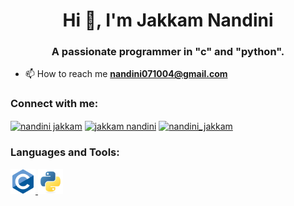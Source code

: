 <h1 align="center">Hi 👋, I'm Jakkam Nandini</h1>
<h3 align="center">A passionate programmer in "c" and "python".</h3>

- 📫 How to reach me **nandini071004@gmail.com**

<h3 align="left">Connect with me:</h3>
<p align="left">
<a href="https://linkedin.com/in/nandini jakkam" target="blank"><img align="center" src="https://raw.githubusercontent.com/rahuldkjain/github-profile-readme-generator/master/src/images/icons/Social/linked-in-alt.svg" alt="nandini jakkam" height="30" width="40" /></a>
<a href="https://www.hackerrank.com/jakkam nandini" target="blank"><img align="center" src="https://raw.githubusercontent.com/rahuldkjain/github-profile-readme-generator/master/src/images/icons/Social/hackerrank.svg" alt="jakkam nandini" height="30" width="40" /></a>
<a href="https://www.leetcode.com/nandini_jakkam" target="blank"><img align="center" src="https://raw.githubusercontent.com/rahuldkjain/github-profile-readme-generator/master/src/images/icons/Social/leet-code.svg" alt="nandini_jakkam" height="30" width="40" /></a>
</p>

<h3 align="left">Languages and Tools:</h3>
<p align="left"> <a href="https://www.cprogramming.com/" target="_blank" rel="noreferrer"> <img src="https://raw.githubusercontent.com/devicons/devicon/master/icons/c/c-original.svg" alt="c" width="40" height="40"/> </a> <a href="https://www.python.org" target="_blank" rel="noreferrer"> <img src="https://raw.githubusercontent.com/devicons/devicon/master/icons/python/python-original.svg" alt="python" width="40" height="40"/> </a> </p>

